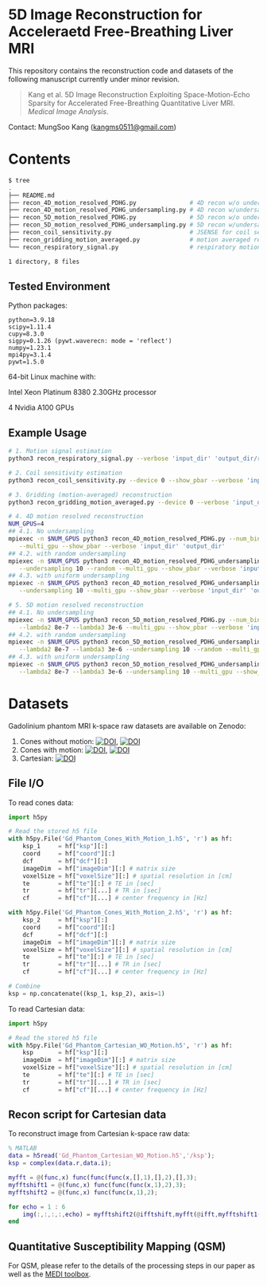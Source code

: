 # 5D Image Reconstruction for Acceleraetd Free-Breathing Liver MRI

This repository contains the reconstruction code and datasets of the following manuscript currently under minor revision.

> Kang et al. 5D Image Reconstruction Exploiting Space-Motion-Echo Sparsity for Accelerated Free-Breathing Quantitative Liver MRI. <em>Medical Image Analysis</em>.

Contact: MungSoo Kang (<kangms0511@gmail.com>)

# Contents
```bash
$ tree
.
├── README.md
├── recon_4D_motion_resolved_PDHG.py               # 4D recon w/o undersampling
├── recon_4D_motion_resolved_PDHG_undersampling.py # 4D recon w/undersampling
├── recon_5D_motion_resolved_PDHG.py               # 5D recon w/o undersampling
├── recon_5D_motion_resolved_PDHG_undersampling.py # 5D recon w/undersampling
├── recon_coil_sensitivity.py                      # JSENSE for coil sensitivity estimation
├── recon_gridding_motion_averaged.py              # motion averaged recon
└── recon_respiratory_signal.py                    # respiratory motion estimation

1 directory, 8 files
```

## Tested Environment

Python packages:
```
python=3.9.18
scipy=1.11.4
cupy=8.3.0
sigpy=0.1.26 (pywt.waverecn: mode = 'reflect') 
numpy=1.23.1
mpi4py=3.1.4
pywt=1.5.0
```
64-bit Linux machine with:

Intel Xeon Platinum 8380 2.30GHz processor

4 Nvidia A100 GPUs

## Example Usage

```bash
# 1. Motion signal estimation
python3 recon_respiratory_signal.py --verbose 'input_dir' 'output_dir/resp'

# 2. Coil sensitivity estimation
python3 recon_coil_sensitivity.py --device 0 --show_pbar --verbose 'input_dir' 'output_dir/mps'

# 3. Gridding (motion-averaged) reconstruction
python3 recon_gridding_motion_averaged.py --device 0 --verbose 'input_dir' 'output_dir'

# 4. 4D motion resolved reconstruction
NUM_GPUS=4
## 4.1. No undersampling
mpiexec -n $NUM_GPUS python3 recon_4D_motion_resolved_PDHG.py --num_bins 4 --lambda1 1e-6 \
   --multi_gpu --show_pbar --verbose 'input_dir' 'output_dir'
## 4.2. with random undersampling
mpiexec -n $NUM_GPUS python3 recon_4D_motion_resolved_PDHG_undersampling.py --num_bins 4 --lambda1 1e-6 \
   --undersampling 10 --random --multi_gpu --show_pbar --verbose 'input_dir' 'output_dir'
## 4.3. with uniform undersampling
mpiexec -n $NUM_GPUS python3 recon_4D_motion_resolved_PDHG_undersampling.py --num_bins 4 --lambda1 1e-6 \
   --undersampling 10 --multi_gpu --show_pbar --verbose 'input_dir' 'output_dir'

# 5. 5D motion resolved reconstruction
## 4.1. No undersampling
mpiexec -n $NUM_GPUS python3 recon_5D_motion_resolved_PDHG.py --num_bins 4 --lambda1 1e-6 \
   --lambda2 8e-7 --lambda3 3e-6 --multi_gpu --show_pbar --verbose 'input_dir' 'output_dir'
## 4.2. with random undersampling
mpiexec -n $NUM_GPUS python3 recon_5D_motion_resolved_PDHG_undersampling.py --num_bins 4 --lambda1 1e-6 \
   --lambda2 8e-7 --lambda3 3e-6 --undersampling 10 --random --multi_gpu --show_pbar --verbose 'input_dir' 'output_dir'
## 4.3. with uniform undersampling
mpiexec -n $NUM_GPUS python3 recon_5D_motion_resolved_PDHG_undersampling.py --num_bins 4 --lambda1 1e-6 \
   --lambda2 8e-7 --lambda3 3e-6 --undersampling 10 --multi_gpu --show_pbar --verbose 'input_dir' 'output_dir'
```

# Datasets

Gadolinium phantom MRI k-space raw datasets are available on Zenodo:

1. Cones without motion: [![DOI](https://zenodo.org/badge/DOI/10.5281/zenodo.14707963.svg)](https://doi.org/10.5281/zenodo.14707963), [![DOI](https://zenodo.org/badge/DOI/10.5281/zenodo.14707967.svg)](https://doi.org/10.5281/zenodo.14707967)
2. Cones with motion: [![DOI](https://zenodo.org/badge/DOI/10.5281/zenodo.14691117.svg)](https://doi.org/10.5281/zenodo.14691117), [![DOI](https://zenodo.org/badge/DOI/10.5281/zenodo.14691162.svg)](https://doi.org/10.5281/zenodo.14691162)
3. Cartesian: [![DOI](https://zenodo.org/badge/DOI/10.5281/zenodo.14691167.svg)](https://doi.org/10.5281/zenodo.14691167)

## File I/O

To read cones data:
```python
import h5py

# Read the stored h5 file
with h5py.File('Gd_Phantom_Cones_With_Motion_1.h5', 'r') as hf:
    ksp_1     = hf["ksp"][:]
    coord     = hf["coord"][:]
    dcf       = hf["dcf"][:]
    imageDim  = hf["imageDim"][:] # matrix size
    voxelSize = hf["voxelSize"][:] # spatial resolution in [cm]
    te        = hf["te"][:] # TE in [sec]
    tr        = hf["tr"][...] # TR in [sec]
    cf        = hf["cf"][...] # center frequency in [Hz] 

with h5py.File('Gd_Phantom_Cones_With_Motion_2.h5', 'r') as hf:
    ksp_2     = hf["ksp"][:]
    coord     = hf["coord"][:]
    dcf       = hf["dcf"][:]
    imageDim  = hf["imageDim"][:] # matrix size
    voxelSize = hf["voxelSize"][:] # spatial resolution in [cm]
    te        = hf["te"][:] # TE in [sec]
    tr        = hf["tr"][...] # TR in [sec]
    cf        = hf["cf"][...] # center frequency in [Hz] 

# Combine
ksp = np.concatenate((ksp_1, ksp_2), axis=1)
```

To read Cartesian data:
```python
import h5py

# Read the stored h5 file
with h5py.File('Gd_Phantom_Cartesian_WO_Motion.h5', 'r') as hf:
    ksp       = hf["ksp"][:]
    imageDim  = hf["imageDim"][:] # matrix size
    voxelSize = hf["voxelSize"][:] # spatial resolution in [cm]
    te        = hf["te"][:] # TE in [sec]
    tr        = hf["tr"][...] # TR in [sec]
    cf        = hf["cf"][...] # center frequency in [Hz] 
```

## Recon script for Cartesian data

To reconstruct image from Cartesian k-space raw data:
```matlab
% MATLAB
data = h5read('Gd_Phantom_Cartesian_WO_Motion.h5','/ksp');
ksp = complex(data.r,data.i);

myfft = @(func,x) func(func(func(x,[],1),[],2),[],3);
myfftshift1 = @(func,x) func(func(func(x,1),2),3);
myfftshift2 = @(func,x) func(func(x,1),2);

for echo = 1 : 6
    img(:,:,:,:,echo) = myfftshift2(@ifftshift,myfft(@ifft,myfftshift1(@fftshift,ksp(:,:,:,:,echo))));
end
```

## Quantitative Susceptibility Mapping (QSM)

For QSM, please refer to the details of the processing steps in our paper as well as the [MEDI toolbox](https://pre.weill.cornell.edu/mri/pages/qsm.html).
